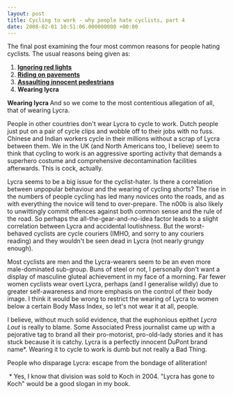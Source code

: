 ```yaml
---
layout: post
title: Cycling to work - why people hate cyclists, part 4
date: 2008-02-01 10:51:06.000000000 +00:00
---
```

<script type="text/javascript"><!--
google_ad_client = "ca-pub-2148551173170619";
/* Hate cyclists */
google_ad_slot = "9923687537";
google_ad_width = 468;
google_ad_height = 60;
//-->
</script>
<script type="text/javascript"
src="https://pagead2.googlesyndication.com/pagead/show_ads.js">
</script>

<div>The final post examining the four most common reasons for people hating cyclists. The usual reasons being given as:</div>
<div>
<ol>
	<li>
<div><a target="_blank" href="https://www.dominicsayers.com/2008/01/28/cycling-to-work-why-people-hate-cyclists-part-1/"><strong>Ignoring red lights</strong></a></div>
</li>
	<li>
<div>
<div><a target="_blank" href="https://www.dominicsayers.com/2008/01/29/cycling-to-work-why-people-hate-cyclists-part-2/"><strong>Riding on pavements</strong></a></div>
</div>
</li>
	<li>
<div>
<div><strong><a target="_blank" href="https://www.dominicsayers.com/2008/01/30/cycling-to-work-why-people-hate-cyclists-part-3/">Assaulting innocent pedestrians</a></strong></div>
</div>
</li>
	<li><strong>Wearing lycra </strong></li>
</ol>
</div>
<strong>Wearing lycra
</strong>And so we come to the most contentious allegation of all, that of wearing Lycra.

People in other countries don't wear Lycra to cycle to work. Dutch people just put on a pair of cycle clips and wobble off to their jobs with no fuss. Chinese and Indian workers cycle in their millions without a scrap of Lycra between them. We in the UK (and North Americans too, I believe) seem to think that cycling to work is an aggressive sporting activity that demands a superhero costume and comprehensive decontamination facilities afterwards. This is cock, actually.

Lycra seems to be a big issue for the cyclist-hater. Is there a correlation between unpopular behaviour and the wearing of cycling shorts? The rise in the numbers of people cycling has led many novices onto the roads, and as with everything the novice will tend to over-prepare. The n00b is also likely to unwittingly commit offences against both common sense and the rule of the road. So perhaps the all-the-gear-and-no-idea factor leads to a slight correlation between Lycra and accidental loutishness. But the worst-behaved cyclists are cycle couriers (IMHO, and sorry to any couriers reading) and they wouldn't be seen dead in Lycra (not nearly grungy enough).

Most cyclists are men and the Lycra-wearers seem to be an even more male-dominated sub-group. Buns of steel or not, I personally don't want a display of masculine gluteal achievement in my face of a morning. Far fewer women cyclists wear overt Lycra, perhaps (and I generalise wildly) due to greater self-awareness and more emphasis on the control of their body image. I think it would be wrong to restrict the wearing of Lycra to women below a certain Body Mass Index, so let's not wear it at all, people.

I believe, without much solid evidence, that the euphonious epithet <em>Lycra Lout</em> is really to blame. Some Associated Press journalist came up with a pejorative tag to brand all their pro-motorist, pro-old-lady stories and it has stuck because it is catchy. Lycra is a perfectly innocent DuPont brand name*. Wearing it to cycle to work is dumb but not really a Bad Thing.

People who disparage Lycra: escape from the bondage of alliteration!

 * Yes, I know that division was sold to Koch in 2004. "Lycra has gone to Koch" would be a good slogan in my book.

<script type="text/javascript"><!--
google_ad_client = "ca-pub-2148551173170619";
/* Hate cyclists */
google_ad_slot = "9923687537";
google_ad_width = 468;
google_ad_height = 60;
//-->
</script>
<script type="text/javascript"
src="https://pagead2.googlesyndication.com/pagead/show_ads.js">
</script>

